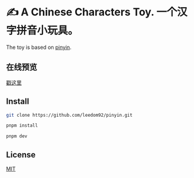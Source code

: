 # ✍️ A Chinese Characters Toy. 一个汉字拼音小玩具。

The toy is based on [pinyin](https://github.com/hotoo/pinyin).

## 在线预览
[戳这里](https://leedom.me/pinyin)

## Install
```sh
git clone https://github.com/leedom92/pinyin.git

pnpm install

pnpm dev
```

## License
[MIT](https://github.com/leedom92/pinyin/blob/master/LICENSE)